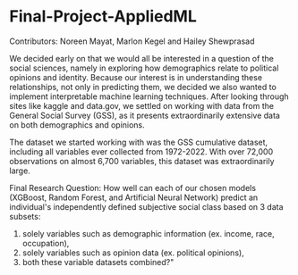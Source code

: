 # Final-Project-AppliedML

Contributors: Noreen Mayat, Marlon Kegel and Hailey Shewprasad

We decided early on that we would all be interested in a question of the social sciences, namely in exploring how demographics relate to political opinions and identity. 
Because our interest is in understanding these relationships, not only in predicting them, we decided we also wanted to implement interpretable machine learning techniques. 
After looking through sites like kaggle and data.gov, we settled on working with data from the General Social Survey (GSS), as it presents extraordinarily extensive data on both demographics and opinions.
                        
The dataset we started working with was the GSS cumulative dataset, including all variables ever collected from 1972-2022. 
With over 72,000 observations on almost 6,700 variables, this dataset was extraordinarily large.
                        
Final Research Question: How well can each of our chosen models (XGBoost, Random Forest, and Artificial Neural Network) 
predict an individual's independently defined subjective social class based on 3 data subsets:
1) solely variables such as demographic information (ex. income, race, occupation),
2) solely variables such as opinion data (ex. political opinions),
3) both these variable datasets combined?"
